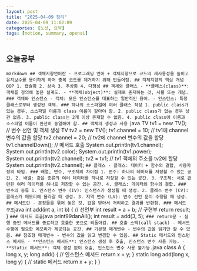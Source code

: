 ```yaml
---
layout: post
title: "2025-04-09 정리"
date: 2025-04-09 11:02:09
categories: [노션, 요약]
tags: [notion, summary, openai]
---
```


## 오늘공부

```markdown ## 객체지향언어란 - 프로그래밍 언어 + 객체지향으로 코드의 재사용성을 높이고 유지보수를 용이하게 하며 중복 코드를 제거하기 위해 만들어짐. ## 객체지향의 핵심 개념 OOP 1. 캡슐화 2. 상속 3. 추상화 4. 다형성 ## 객체와 클래스 - **클래스(class)**: 객체를 정의해 놓은 설계도. - **객체(object)**: 실제로 존재하는 것, 사물 또는 개념. ### 객체와 인스턴스 - 객체: 모든 인스턴스를 대표하는 일반적인 용어. - 인스턴스: 특정 클래스로부터 생성된 객체. ### 하나의 소스파일에 여러 클래스 작성 1. public class가 있는 경우, 소스파일 이름과 class 이름이 같아야 함. 2. public class가 없는 경우 상관 없음. 3. public class는 2개 이상 존재할 수 없음. 4. public class에 이름과 소스파일 이름이 완전히 동일해야 함. ## 객체의 생성과 사용 ```java TV tv1 = new TV(); // 변수 선언 및 객체 생성 TV tv2 = new TV(); tv1.channel = 10; // tv1에 channel 변수의 값을 할당 tv2.channel = 20; // tv2에 channel 변수의 값을 할당 tv1.channelDown(); // 메서드 호출 System.out.println(tv1.channel); System.out.println(tv2.color); System.out.println(tv1.power); System.out.println(tv2.channel); tv2 = tv1; // tv1 객체의 주소를 tv2에 할당 System.out.println(tv2.channel); ``` ## 클래스 - 클래스: 데이터 + 함수의 결합, 사용자 정의 타입. ### 배열, 변수, 구조체의 차이점 1. 변수: 하나의 데이터를 저장할 수 있는 공간. 2. 배열: 같은 종류의 여러 데이터를 하나로 저장할 수 있는 공간. 3. 구조체: 서로 관련된 여러 데이터를 하나로 저장할 수 있는 공간. 4. 클래스: 데이터와 함수의 결합. ### 변수의 종류 1. 인스턴스 변수 (IV): 인스턴스가 생성될 때 생성. 2. 클래스 변수 (CV): 클래스가 메모리에 올라갈 때 생성. 3. 지역 변수 (LV): 변수 선언 문이 수행될 때 생성. ## 메서드란 - 문장들을 묶어 놓은 것, 값을 받아서 처리하고 결과를 반환함. ### 메서드 구조 ```java int add(int a, int b) { // 선언부 int result = a + b; // 구현부 return result; } ``` ### 메서드 호출 ```java print99danAll(); int result = add(3, 5); ``` ### return문 - 실행 중인 메서드를 종료하고 호출한 곳으로 되돌아감. ## 호출 스택(call stack) - 메서드 수행에 필요한 메모리가 제공되는 공간. ## 기본형 매개변수 - 변수의 값을 읽기만 할 수 있음. ## 참조형 매개변수 - 변수의 값을 읽고 변경할 수 있음. ## Static 메서드와 인스턴스 메서드 - **인스턴스 메서드**: 인스턴스 생성 후 호출, 인스턴스 변수 사용 가능. - **Static 메서드**: 객체 생성 없이 호출, 인스턴스 변수 사용 불가능. ```java class A { long x, y; long add() { // 인스턴스 메서드 return x + y; } static long add(long x, long y) { // static 메서드 return x + y; } } ``` ```

